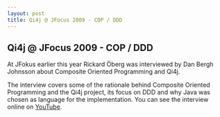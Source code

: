 ```yaml
---
layout: post
title: Qi4j @ JFocus 2009 - COP / DDD
---
```

## Qi4j @ JFocus 2009 - COP / DDD

At JFokus earlier this year Rickard Öberg was interviewed by Dan Bergh Johnsson about Composite Oriented Programming and Qi4j.

The interview covers some of the rationale behind Composite Oriented Programming and the Qi4j project, its focus on DDD and why Java was chosen as language for the implementation. You can see the interview online on [YouTube](http://www.youtube.com/watch?v=RcJqcJND42s).
